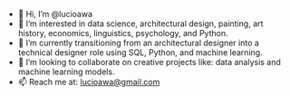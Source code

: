 - 👋 Hi, I’m @lucioawa
- 👀 I’m interested in data science, architectural design, painting, art history, economics, linguistics, psychology, and Python.
- 🌱 I’m currently transitioning from an architectural designer into a technical designer role using SQL, Python, and machine learning.
- 💞️ I’m looking to collaborate on creative projects like: data analysis and machine learning models.
- 📫 Reach me at: lucioawa@gmail.com 

<!---
lucioawa/lucioawa is a ✨ special ✨ repository because its `README.md` (this file) appears on your GitHub profile.
You can click the Preview link to take a look at your changes.
--->
